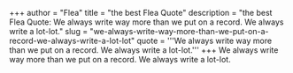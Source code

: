 +++
author = "Flea"
title = "the best Flea Quote"
description = "the best Flea Quote: We always write way more than we put on a record. We always write a lot-lot."
slug = "we-always-write-way-more-than-we-put-on-a-record-we-always-write-a-lot-lot"
quote = '''We always write way more than we put on a record. We always write a lot-lot.'''
+++
We always write way more than we put on a record. We always write a lot-lot.
